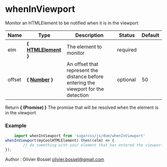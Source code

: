 # whenInViewport

Monitor an HTMLElement to be notified when it is in the viewport



Name  |  Type  |  Description  |  Status  |  Default
------------  |  ------------  |  ------------  |  ------------  |  ------------
elm  |  **{ [HTMLElement](https://developer.mozilla.org/fr/docs/Web/API/HTMLElement) }**  |  The element to monitor  |  required  |
offset  |  **{ [Number](https://developer.mozilla.org/fr/docs/Web/JavaScript/Reference/Objets_globaux/Number) }**  |  An offset that represent the distance before entering the viewport for the detection  |  optional  |  50

Return **{ (Promise) }** The promise that will be resolved when the element is in the viewport

### Example
```js
	import whenInViewport from 'sugarcss/js/dom/whenInViewport'
whenInViewport(myCoolHTMLElement).then((elm) => {
		// do something with your element that has entered the viewport...
});
```
Author : Olivier Bossel <olivier.bossel@gmail.com>